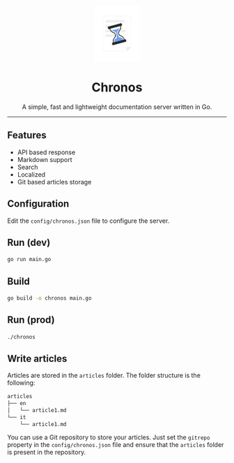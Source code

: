 <div align="center">
    <img src="chronos.svg" height="128">
    <h1>Chronos</h1>
    <p>A simple, fast and lightweight documentation server written in Go.</p>
    <hr />
</div>


## Features
- API based response
- Markdown support
- Search
- Localized
- Git based articles storage

## Configuration
Edit the `config/chronos.json` file to configure the server.

## Run (dev)
```bash
go run main.go
```

## Build
```bash
go build -o chronos main.go
```

## Run (prod)
```bash
./chronos
```
## Write articles
Articles are stored in the `articles` folder. The folder structure is the following:
```
articles
├── en
│   └── article1.md
└── it
    └── article1.md
```

You can use a Git repository to store your articles. Just set the `gitrepo` property in the `config/chronos.json` file and ensure that the `articles` folder is present in the repository.
